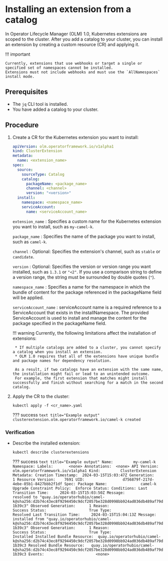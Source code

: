 # Installing an extension from a catalog

In Operator Lifecycle Manager (OLM) 1.0, Kubernetes extensions are scoped to the cluster.
After you add a catalog to your cluster, you can install an extension by creating a custom resource (CR) and applying it.

!!! important

    Currently, extensions that use webhooks or target a single or specified set of namespaces cannot be installed.
    Extensions must not include webhooks and must use the `AllNamespaces` install mode.


## Prerequisites

* The `jq` CLI tool is installed.
* You have added a catalog to your cluster.

## Procedure

1. Create a CR for the Kubernetes extension you want to install:

    ``` yaml title="Example CR"
    apiVersion: olm.operatorframework.io/v1alpha1
    kind: ClusterExtension
    metadata:
      name: <extension_name>
    spec:
      source:
        sourceType: Catalog
        catalog:
          packageName: <package_name>
          channel: <channel>
          version: "<version>"
      install:
        namespace: <namespace_name>
        serviceAccount:
          name: <serviceAccount_name>
    ```

     `extension_name`
     : Specifies a custom name for the Kubernetes extension you want to install, such as `my-camel-k`.

     `package_name`
     : Specifies the name of the package you want to install, such as `camel-k`.

     `channel`
     : Optional: Specifies the extension's channel, such as `stable` or `candidate`.

     `version`
     : Optional: Specifies the version or version range you want installed, such as `1.3.1` or `"<2"`.
     If you use a comparison string to define a version range, the string must be surrounded by double quotes (`"`).
    
    `namespace_name`
    : Specifies a name for the namespace in which the bundle of content for the package referenced 
    in the packageName field will be applied. 

    `serviceAccount_name`
    : serviceAccount name is a required reference to a ServiceAccount that exists
    in the installNamespace. The provided ServiceAccount is used to install and
    manage the content for the package specified in the packageName field.

    !!! warning
        Currently, the following limitations affect the installation of extensions:

        * If multiple catalogs are added to a cluster, you cannot specify a catalog when you install an extension.
        * OLM 1.0 requires that all of the extensions have unique bundle and package names for dependency resolution.

        As a result, if two catalogs have an extension with the same name, the installation might fail or lead to an unintended outcome.
        For example, the first extension that matches might install successfully and finish without searching for a match in the second catalog.

2. Apply the CR to the cluster:

    ``` terminal
    kubectl apply -f <cr_name>.yaml
    ```

    ??? success
        ``` text title="Example output"
        clusterextension.olm.operatorframework.io/camel-k created
        ```

### Verification

* Describe the installed extension:

    ``` terminal
    kubectl describe clusterextensions
    ```

    ??? success
        ``` text title="Example output"
        Name:         my-camel-k
        Namespace:
        Labels:       <none>
        Annotations:  <none>
        API Version:  olm.operatorframework.io/v1alpha1
        Kind:         ClusterExtension
        Metadata:
          Creation Timestamp:  2024-03-15T15:03:47Z
          Generation:          1
          Resource Version:    7691
          UID:                 d756879f-217d-4ebe-85b1-8427bbb2f1df
        Spec:
          Package Name:               camel-k
          Upgrade Constraint Policy:  Enforce
        Status:
          Conditions:
            Last Transition Time:     2024-03-15T15:03:50Z
            Message:                  resolved to "quay.io/operatorhubio/camel-k@sha256:d2b74c43ec8f9294450c9dcf2057be328d0998bb924ad036db489af79d1b39c3"
            Observed Generation:      1
            Reason:                   Success
            Status:                   True
            Type:                     Resolved
            Last Transition Time:     2024-03-15T15:04:13Z
            Message:                  installed from "quay.io/operatorhubio/camel-k@sha256:d2b74c43ec8f9294450c9dcf2057be328d0998bb924ad036db489af79d1b39c3"
            Observed Generation:      1
            Reason:                   Success
            Status:                   True
            Type:                     Installed
          Installed Bundle Resource:  quay.io/operatorhubio/camel-k@sha256:d2b74c43ec8f9294450c9dcf2057be328d0998bb924ad036db489af79d1b39c3
          Resolved Bundle Resource:   quay.io/operatorhubio/camel-k@sha256:d2b74c43ec8f9294450c9dcf2057be328d0998bb924ad036db489af79d1b39c3
        Events:                       <none>
        ```
